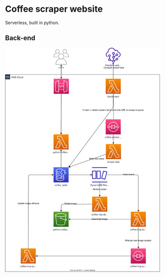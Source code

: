 # Coffee scraper website

Serverless, built in python.

## Back-end
![Backend diagram](/AWS-Diagram.svg)
